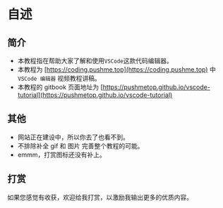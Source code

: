 # 自述

## 简介

* 本教程指在帮助大家了解和使用`VSCode`这款代码编辑器。
* 本教程为 [https://coding.pushme.top](https://coding.pushme.top) 中 `VSCode 编辑器` 视频教程讲稿。
* 本教程的 gitbook 页面地址为 [https://pushmetop.github.io/vscode-tutorial](https://pushmetop.github.io/vscode-tutorial)

## 其他

* 网站正在建设中，所以你去了也看不到。
* 不排除补全 gif 和 图片 完善整个教程的可能。
* emmm，打赏图标还没有补上。

## 打赏
如果您感觉有收获，欢迎给我打赏，以激励我输出更多的优质内容。